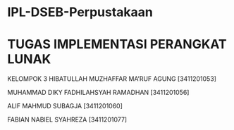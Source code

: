 # IPL-DSEB-Perpustakaan
# TUGAS IMPLEMENTASI PERANGKAT LUNAK
KELOMPOK 3
HIBATULLAH MUZHAFFAR MA’RUF AGUNG [3411201053]

MUHAMMAD DIKY FADHILAHSYAH RAMADHAN [3411201056]

ALIF MAHMUD SUBAGJA [3411201060]

FABIAN NABIEL SYAHREZA [3411201077]
